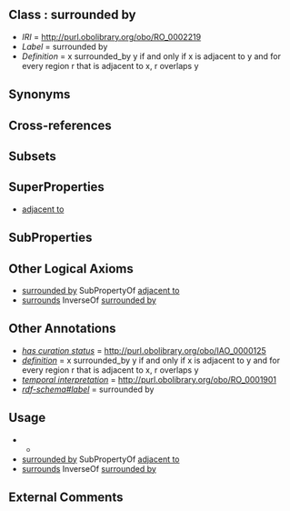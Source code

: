 
## Class : surrounded by

 * *IRI* = http://purl.obolibrary.org/obo/RO_0002219
 * *Label* = surrounded by
 * *Definition* = x surrounded_by y if and only if x is adjacent to y and for every region r that is adjacent to x, r overlaps y

## Synonyms


## Cross-references


## Subsets


## SuperProperties

 * [adjacent to](../../RO/20/RO_0002220.md)

## SubProperties


## Other Logical Axioms

 * [surrounded by](../../RO/19/RO_0002219.md) SubPropertyOf [adjacent to](../../RO/20/RO_0002220.md)
 * [surrounds](../../RO/21/RO_0002221.md) InverseOf [surrounded by](../../RO/19/RO_0002219.md)

## Other Annotations

 * *[has curation status](../../IAO/14/IAO_0000114.md)* = http://purl.obolibrary.org/obo/IAO_0000125
 * *[definition](../../IAO/15/IAO_0000115.md)* = x surrounded_by y if and only if x is adjacent to y and for every region r that is adjacent to x, r overlaps y
 * *[temporal interpretation](../../RO/00/RO_0001900.md)* = http://purl.obolibrary.org/obo/RO_0001901
 * *[rdf-schema#label](../../el/rdf-schema#label.md)* = surrounded by

## Usage

 * -
 * [surrounded by](../../RO/19/RO_0002219.md) SubPropertyOf [adjacent to](../../RO/20/RO_0002220.md)
 * [surrounds](../../RO/21/RO_0002221.md) InverseOf [surrounded by](../../RO/19/RO_0002219.md)

## External Comments

